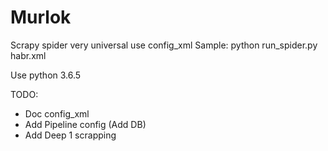# Murlok
Scrapy spider very universal use config_xml
Sample: python run_spider.py habr.xml

Use python 3.6.5

TODO:
- Doc config_xml
- Add Pipeline config (Add DB) 
- Add Deep 1 scrapping